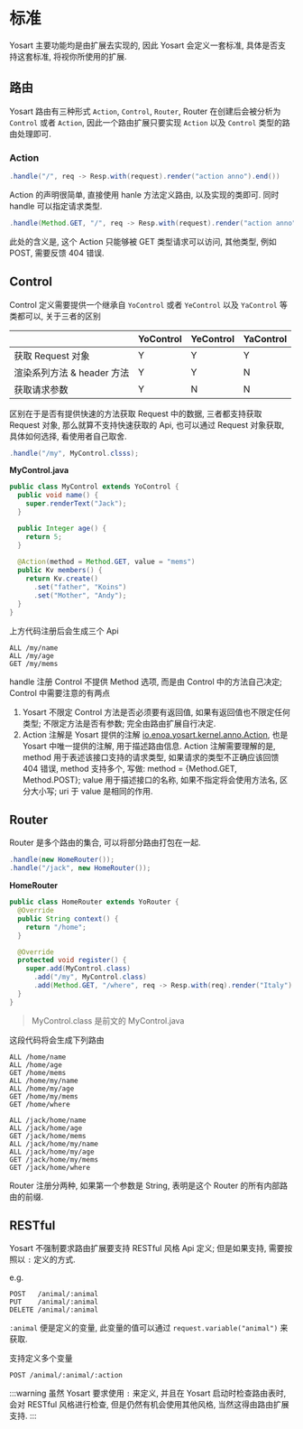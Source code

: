 

# 标准

Yosart 主要功能均是由扩展去实现的, 因此 Yosart 会定义一套标准, 具体是否支持这套标准, 将视你所使用的扩展.

## 路由

Yosart 路由有三种形式 `Action`, `Control`, `Router`, Router 在创建后会被分析为 `Control` 或者 `Action`, 因此一个路由扩展只要实现 `Action` 以及 `Control` 类型的路由处理即可.


### Action

```java
.handle("/", req -> Resp.with(request).render("action anno").end())
```

Action 的声明很简单, 直接使用 hanle 方法定义路由, 以及实现的类即可. 同时 handle 可以指定请求类型.

```java
.handle(Method.GET, "/", req -> Resp.with(request).render("action anno").end())
```

此处的含义是, 这个 Action 只能够被 GET 类型请求可以访问, 其他类型, 例如 POST, 需要反馈 404 错误.

## Control

Control 定义需要提供一个继承自 `YoControl` 或者 `YeControl` 以及 `YaControl` 等类都可以, 关于三者的区别


|                            | YoControl | YeControl | YaControl |
| -------------------------- | --------- | --------- | --------- |
| 获取 Request 对象           | Y          | Y        | Y         |
| 渲染系列方法 & header 方法    | Y        |  Y        | N         | 
| 获取请求参数                 | Y         |  N        | N          |

区别在于是否有提供快速的方法获取 Request 中的数据, 三者都支持获取 Request 对象, 那么就算不支持快速获取的 Api, 也可以通过 Request 对象获取, 具体如何选择, 看使用者自己取舍.

```java
.handle("/my", MyControl.clsss);
```

**MyControl.java**

```java
public class MyControl extends YoControl {
  public void name() {
    super.renderText("Jack");
  }

  public Integer age() {
    return 5;
  }
  
  @Action(method = Method.GET, value = "mems")
  public Kv members() {
    return Kv.create()
      .set("father", "Koins")
      .set("Mother", "Andy");
  }
}
```

上方代码注册后会生成三个 Api

```text
ALL /my/name
ALL /my/age
GET /my/mems
```

handle 注册 Control 不提供 Method 选项, 而是由 Control 中的方法自己决定; Control 中需要注意的有两点

1. Yosart 不限定 Control 方法是否必须要有返回值, 如果有返回值也不限定任何类型; 不限定方法是否有参数; 完全由路由扩展自行决定.
2. Action 注解是 Yosart 提供的注解 [io.enoa.yosart.kernel.anno.Action](https://github.com/fewensa/enoa/blob/master/enoa-yosart/src/main/java/io/enoa/yosart/kernel/anno/Action.java), 也是 Yosart 中唯一提供的注解, 用于描述路由信息.
   Action 注解需要理解的是, method 用于表述该接口支持的请求类型, 如果请求的类型不正确应该回馈 404 错误, method 支持多个, 写做: method = \{Method.GET, Method.POST}; value 用于描述接口的名称, 如果不指定将会使用方法名, 区分大小写; uri 于 value 是相同的作用.


## Router

Router 是多个路由的集合, 可以将部分路由打包在一起.

```java
.handle(new HomeRouter());
.handle("/jack", new HomeRouter());
```

**HomeRouter**

```java
public class HomeRouter extends YoRouter {
  @Override
  public String context() {
    return "/home";
  }

  @Override
  protected void register() {
    super.add(MyControl.class)
      .add("/my", MyControl.class)
      .add(Method.GET, "/where", req -> Resp.with(req).render("Italy").end());
  }
}
```

> MyControl.class 是前文的 MyControl.java

这段代码将会生成下列路由

```text
ALL /home/name
ALL /home/age
GET /home/mems
ALL /home/my/name
ALL /home/my/age
GET /home/my/mems
GET /home/where

ALL /jack/home/name
ALL /jack/home/age
GET /jack/home/mems
ALL /jack/home/my/name
ALL /jack/home/my/age
GET /jack/home/my/mems
GET /jack/home/where
```

Router 注册分两种, 如果第一个参数是 String, 表明是这个 Router 的所有内部路由的前缀.

## RESTful

Yosart 不强制要求路由扩展要支持 RESTful 风格 Api 定义; 但是如果支持, 需要按照以 `:` 定义的方式. 

e.g.

```text
POST   /animal/:animal
PUT    /animal/:animal
DELETE /animal/:animal
```

`:animal` 便是定义的变量, 此变量的值可以通过 `request.variable("animal")` 来获取.

支持定义多个变量

```text
POST /animal/:animal/:action
```

:::warning
虽然 Yosart 要求使用 `:` 来定义, 并且在 Yosart 启动时检查路由表时, 会对 RESTful 风格进行检查, 但是仍然有机会使用其他风格, 当然这得由路由扩展支持.
:::

